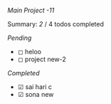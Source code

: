 
*Main Project -11*

Summary: *2* / 4 todos completed

*Pending*
   - ◻ heloo
   - ◻ project new-2

*Completed*
   - ☑ sai hari c
   - ☑ sona new
